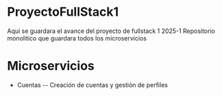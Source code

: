 # ProyectoFullStack1
Aqui se guardara el avance del proyecto de fullstack 1 2025-1
Repositorio monolitico que guardara todos los microservicios

# Microservicios
- Cuentas
-- Creación de cuentas y gestión de perfiles